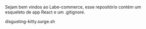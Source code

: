Sejam bem vindos ao Labe-commerce, esse repositório contém um esqueleto de app React e um .gitignore.

disgusting-kitty.surge.sh
